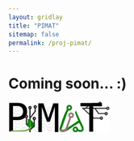 ```yaml
---
layout: gridlay
title: "PIMAT"
sitemap: false
permalink: /proj-pimat/
---
```


# Coming soon... :)

<img src="/images/logopic/PIMAT_logo.svg" alt="Project Logo" width="200" />